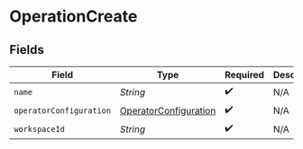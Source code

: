 # OperationCreate


## Fields

| Field                                                                 | Type                                                                  | Required                                                              | Description                                                           |
| --------------------------------------------------------------------- | --------------------------------------------------------------------- | --------------------------------------------------------------------- | --------------------------------------------------------------------- |
| `name`                                                                | *String*                                                              | :heavy_check_mark:                                                    | N/A                                                                   |
| `operatorConfiguration`                                               | [OperatorConfiguration](../../models/shared/OperatorConfiguration.md) | :heavy_check_mark:                                                    | N/A                                                                   |
| `workspaceId`                                                         | *String*                                                              | :heavy_check_mark:                                                    | N/A                                                                   |